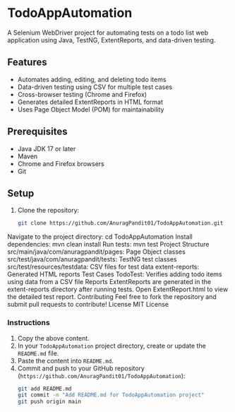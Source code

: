 # TodoAppAutomation

A Selenium WebDriver project for automating tests on a todo list web application using Java, TestNG, ExtentReports, and data-driven testing.

## Features
- Automates adding, editing, and deleting todo items
- Data-driven testing using CSV for multiple test cases
- Cross-browser testing (Chrome and Firefox)
- Generates detailed ExtentReports in HTML format
- Uses Page Object Model (POM) for maintainability

## Prerequisites
- Java JDK 17 or later
- Maven
- Chrome and Firefox browsers
- Git

## Setup
1. Clone the repository:
   ```bash
   git clone https://github.com/AnuragPandit01/TodoAppAutomation.git
Navigate to the project directory:
cd TodoAppAutomation
Install dependencies:
mvn clean install
Run tests:
mvn test
Project Structure
src/main/java/com/anuragpandit/pages: Page Object classes
src/test/java/com/anuragpandit/tests: TestNG test classes
src/test/resources/testdata: CSV files for test data
extent-reports: Generated HTML reports
Test Cases
TodoTest: Verifies adding todo items using data from a CSV file
Reports
ExtentReports are generated in the extent-reports directory after running tests. Open ExtentReport.html to view the detailed test report.
Contributing
Feel free to fork the repository and submit pull requests to contribute!
License
MIT License
### Instructions
1. Copy the above content.
2. In your `TodoAppAutomation` project directory, create or update the `README.md` file.
3. Paste the content into `README.md`.
4. Commit and push to your GitHub repository (`https://github.com/AnuragPandit01/TodoAppAutomation`):
   ```bash
   git add README.md
   git commit -m "Add README.md for TodoAppAutomation project"
   git push origin main
